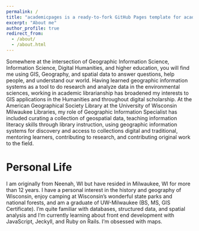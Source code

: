 ```yaml
---
permalink: /
title: "academicpages is a ready-to-fork GitHub Pages template for academic personal websites"
excerpt: "About me"
author_profile: true
redirect_from: 
  - /about/
  - /about.html
---
```


Somewhere at the intersection of Geographic Information Science, Information Science, Digital Humanities, and higher education, you will find me using GIS, Geography, and spatial data to answer questions, help people, and understand our world. Having learned geographic information systems as a tool to do research and analyze data in the environmental sciences, working in academic librarianship has broadened my interests to GIS applications in the Humanities and throughout digital scholarship. At the American Geographical Society Library at the University of Wisconsin Milwaukee Libraries, my role of Geographic Information Specialist has included curating a collection of geospatial data, teaching information literacy skills through library instruction, using geographic information systems for discovery and access to collections digital and traditional, mentoring learners, contributing to research, and contributing original work to the field.

Personal Life
======
I am originally from Neenah, WI but have resided in Milwaukee, WI for more than 12 years. I have a personal interest in the history and geography of Wisconsin, enjoy camping at Wisconsin’s wonderful state parks and national forests, and am a graduate of UW-Milwaukee (BS, MS, GIS Certificate). I’m quite familiar with databases, structured data, and spatial analysis and I’m currently learning about front end development with JavaScript, Jeckyll, and Ruby on Rails. I’m obsessed with maps.
